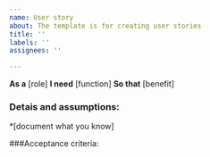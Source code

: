 ```yaml
---
name: User story
about: The template is for creating user stories
title: ''
labels: ''
assignees: ''

---
```


**As a** [role]
**I need** [function]
**So that** [benefit]

### Detais and assumptions:
*[document what you know]

###Acceptance criteria:
